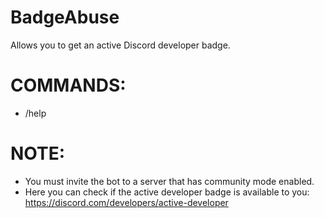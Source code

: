 # BadgeAbuse

Allows you to get an active Discord developer badge.

# COMMANDS:
- /help 

# NOTE:
- You must invite the bot to a server that has community mode enabled.
- Here you can check if the active developer badge is available to you: https://discord.com/developers/active-developer
